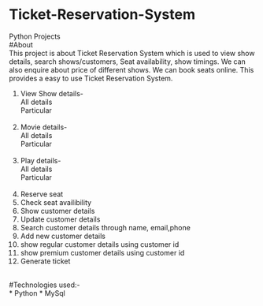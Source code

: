 # Ticket-Reservation-System
Python Projects
<br>
#About<br>
This project is about Ticket Reservation System which is used to view show details, search shows/customers, Seat availability, show timings. We can also enquire about price of different shows. We can book seats online. This provides a easy to use Ticket Reservation System.
<br>

1. View Show details-<br>
  All details<br>
  Particular<br><br>
2. Movie details-<br>
  All details<br>
  Particular<br><br>
3. Play details-<br>
  All details<br>
  Particular<br><br>
4. Reserve seat<br>
5. Check seat availibility<br>
6. Show customer details<br>
7. Update customer details<br>
8. Search customer details through name, email,phone<br>
9. Add new customer details<br>
10. show regular customer details using customer id<br>
11. show premium customer details using customer id<br>
12. Generate ticket<br>
<br>
#Technologies used:-<br>
  * Python
  * MySql
